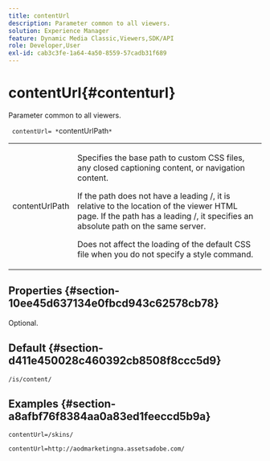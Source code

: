 ```yaml
---
title: contentUrl
description: Parameter common to all viewers.
solution: Experience Manager
feature: Dynamic Media Classic,Viewers,SDK/API
role: Developer,User
exl-id: cab3c3fe-1a64-4a50-8559-57cadb31f689
---
```

# contentUrl{#contenturl}

Parameter common to all viewers.

 ` contentUrl= *`contentUrlPath`*`

<table id="table_9B98C97485DD4DEB8A6ECBCE8DF6B886"> 
 <tbody> 
  <tr> 
   <td colname="col1"> <p> <span class="codeph"> <span class="varname"> contentUrlPath</span> </span> </p> </td> 
   <td colname="col2"> <p>Specifies the base path to custom CSS files, any closed captioning content, or navigation content. </p> <p>If the path does not have a leading <span class="filepath"> /</span>, it is relative to the location of the viewer HTML page. If the path has a leading <span class="filepath"> /</span>, it specifies an absolute path on the same server. </p> <p> Does not affect the loading of the default CSS file when you do not specify a style command. </p> </td> 
  </tr> 
 </tbody> 
</table>

## Properties {#section-10ee45d637134e0fbcd943c62578cb78}

Optional.

## Default {#section-d411e450028c460392cb8508f8ccc5d9}

`/is/content/`

## Examples {#section-a8afbf76f8384aa0a83ed1feeccd5b9a}

```
contentUrl=/skins/
```

```
contentUrl=http://aodmarketingna.assetsadobe.com/
```

<!--

```
contentUrl=https://demos-pub.assetsadobe.com/
```

-->
